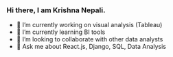 ### Hi there, I am Krishna Nepali.

- 🔭 I’m currently working on visual analysis (Tableau)
- 🌱 I’m currently learning BI tools
- 👯 I’m looking to collaborate with other data analysts
- 💬 Ask me about React.js, Django, SQL, Data Analysis
